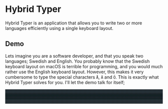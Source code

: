 # Hybrid Typer
Hybrid Typer is an application that allows you to write two or more languages efficiently using a single keyboard layout.

## Demo
Lets imagine you are a software developer, and that you speak two languages; Swedish and English. You probably know that the Swedish keyboard layout on macOS is terrible for programming, and you would much rather use the English keyboard layout. However, this makes it very cumbersome to type the special characters `Å`, `Ä` and `Ö`. This is exactly what Hybrid Typer solves for you. I'll let the demo talk for itself;

![Demo of Hybrid Typer in action](https://github.com/Pendla/hybrid-typer/blob/dev/demo/hybrid-typer-demo.gif?raw=true)
